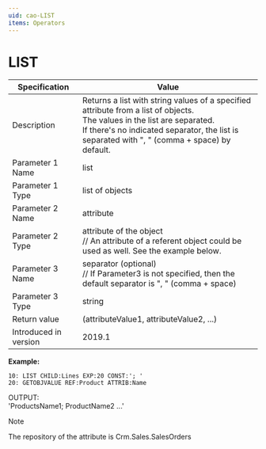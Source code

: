```yaml
---
uid: cao-LIST
items: Operators
---
```


# LIST 

| Specification         | Value                                                        |
| --------------------- | ------------------------------------------------------------ |
| Description           | Returns a list with string values of a specified attribute from a list of objects. <br> The values in the list are separated. <br> If there's no indicated separator, the list is separated with ", " (comma + space) by default.           |
| Parameter 1 Name      | list                                                         |
| Parameter 1 Type      | list of objects                                    |
| Parameter 2 Name      | attribute                                                           |
| Parameter 2 Type      | attribute of the object <br/>// An attribute of a referent object could be used as well. See the example below.                                                         |
| Parameter 3 Name      | separator (optional) <br/>// If Parameter3 is not specified, then the default separator is ", " (comma + space)                                                           |
| Parameter 3 Type      | string                                                           |
| Return value          | (attributeValue1, attributeValue2, ...)                                                         |
| Introduced in version | 2019.1                                                       |


**Example:**
 
```
10: LIST CHILD:Lines EXP:20 CONST:'; '
20: GETOBJVALUE REF:Product ATTRIB:Name
```
OUTPUT: <br> 'ProductsName1; ProductName2 ...'

> [!NOTE] 
> 
> The repository of the attribute is Crm.Sales.SalesOrders
